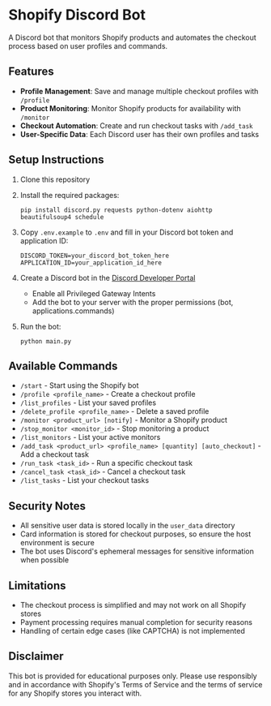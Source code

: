 # Shopify Discord Bot

A Discord bot that monitors Shopify products and automates the checkout process based on user profiles and commands.

## Features

- **Profile Management**: Save and manage multiple checkout profiles with `/profile`
- **Product Monitoring**: Monitor Shopify products for availability with `/monitor`
- **Checkout Automation**: Create and run checkout tasks with `/add_task`
- **User-Specific Data**: Each Discord user has their own profiles and tasks

## Setup Instructions

1. Clone this repository
2. Install the required packages:
   ```
   pip install discord.py requests python-dotenv aiohttp beautifulsoup4 schedule
   ```
3. Copy `.env.example` to `.env` and fill in your Discord bot token and application ID:
   ```
   DISCORD_TOKEN=your_discord_bot_token_here
   APPLICATION_ID=your_application_id_here
   ```
4. Create a Discord bot in the [Discord Developer Portal](https://discord.com/developers/applications)
   - Enable all Privileged Gateway Intents
   - Add the bot to your server with the proper permissions (bot, applications.commands)

5. Run the bot:
   ```
   python main.py
   ```

## Available Commands

- `/start` - Start using the Shopify bot
- `/profile <profile_name>` - Create a checkout profile
- `/list_profiles` - List your saved profiles
- `/delete_profile <profile_name>` - Delete a saved profile
- `/monitor <product_url> [notify]` - Monitor a Shopify product
- `/stop_monitor <monitor_id>` - Stop monitoring a product
- `/list_monitors` - List your active monitors
- `/add_task <product_url> <profile_name> [quantity] [auto_checkout]` - Add a checkout task
- `/run_task <task_id>` - Run a specific checkout task
- `/cancel_task <task_id>` - Cancel a checkout task
- `/list_tasks` - List your checkout tasks

## Security Notes

- All sensitive user data is stored locally in the `user_data` directory
- Card information is stored for checkout purposes, so ensure the host environment is secure
- The bot uses Discord's ephemeral messages for sensitive information when possible

## Limitations

- The checkout process is simplified and may not work on all Shopify stores
- Payment processing requires manual completion for security reasons
- Handling of certain edge cases (like CAPTCHA) is not implemented

## Disclaimer

This bot is provided for educational purposes only. Please use responsibly and in accordance with Shopify's Terms of Service and the terms of service for any Shopify stores you interact with.
